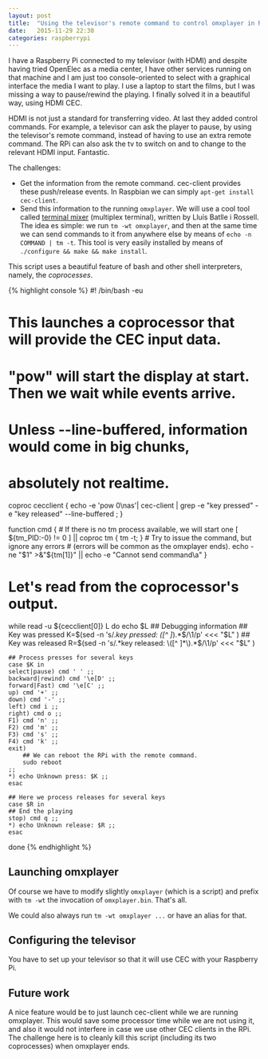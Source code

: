 ```yaml
---
layout: post
title:  "Using the televisor's remote command to control omxplayer in Raspberry Pi"
date:   2015-11-29 22:30
categories: raspberrypi
---
```


I have a Raspberry Pi connected to my televisor (with HDMI) and despite having tried OpenElec as a media center, I have other services running on that machine and I am just too console-oriented to select with a graphical interface the media I want to play.  I use a laptop to start the films, but I was missing a way to pause/rewind the playing.  I finally solved it in a beautiful way, using HDMI CEC.

HDMI is not just a standard for transferring video.  At last they added control commands.  For example, a televisor can ask the player to pause, by using the televisor's remote command, instead of having to use an extra remote command.  The RPi can also ask the tv to switch on and to change to the relevant HDMI input.  Fantastic.

The challenges:

- Get the information from the remote command. cec-client provides these push/release events.  In Raspbian we can simply `apt-get install cec-client`.
- Send this information to the running `omxplayer`.  We will use a cool tool called [terminal mixer](http://vicerveza.homeunix.net/~viric/soft/tm) (multiplex terminal), written by Lluís Batlle i Rossell. The idea es simple: we run `tm -wt omxplayer`, and then at the same time we can send commands to it from anywhere else by means of `echo -n COMMAND | tm -t`.  This tool is very easily installed by means of `./configure && make && make install`.

This script uses a beautiful feature of bash and other shell interpreters, namely, the *coprocesses*.

{% highlight console %}
#! /bin/bash -eu

# This launches a coprocessor that will provide the CEC input data.
# "pow" will start the display at start. Then we wait while events arrive.
# Unless --line-buffered, information would come in big chunks,
# absolutely not realtime.
coproc cecclient { echo -e 'pow 0\nas'| cec-client |
	grep -e "key pressed" -e "key released" --line-buffered ; }

function cmd {
	# If there is no tm process available, we will start one
	[ ${tm_PID:-0} != 0 ] || coproc tm { tm -t;  }
	# Try to issue the command, but ignore any errors
	#   (errors will be common as the omxplayer ends).
	echo -ne "$1" >&"${tm[1]}" || echo -e "Cannot send command\a"
}

# Let's read from the coprocessor's output.
while read -u ${cecclient[0]} L
do
	echo $L    ## Debugging information
	## Key was pressed
	K=$(sed -n 's/.*key pressed: \([^ ]*\).*$/\1/p' <<< "$L" )
	## Key was released
	R=$(sed -n 's/.*key released: \([^ ]*\).*$/\1/p' <<< "$L" )

    ## Process presses for several keys
	case $K in
	select|pause) cmd ' ' ;;
	backward|rewind) cmd '\e[D' ;;
	forward|Fast) cmd '\e[C' ;;
	up) cmd '+' ;;
	down) cmd '-' ;;
	left) cmd i ;;
	right) cmd o ;;
	F1) cmd 'n' ;;
	F2) cmd 'm' ;;
	F3) cmd 's' ;;
	F4) cmd 'k' ;;
	exit)
		## We can reboot the RPi with the remote command.
		sudo reboot
	;;
	*) echo Unknown press: $K ;;
	esac

    ## Here we process releases for several keys
	case $R in
	## End the playing
	stop) cmd q ;;
	*) echo Unknown release: $R ;;
	esac
done
{% endhighlight %}

## Launching omxplayer

Of course we have to modify slightly `omxplayer` (which is a script) and prefix with `tm -wt` the invocation of `omxplayer.bin`.  That's all.

We could also  always run `tm -wt omxplayer ...` or have an alias for that.

## Configuring the televisor

You have to set up your televisor so that it will use CEC with your Raspberry Pi.

## Future work

A nice feature would be to just launch cec-client while we are running omxplayer.  This would save some processor time while we are not using it, and also it would not interfere in case we use other CEC clients in the RPi.  The challenge here is to cleanly kill this script (including its two coprocesses) when omxplayer ends.
